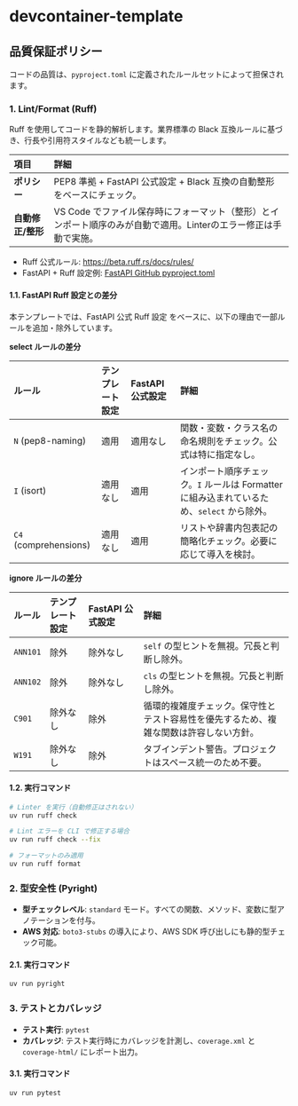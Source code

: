 # devcontainer-template

## 品質保証ポリシー

コードの品質は、`pyproject.toml` に定義されたルールセットによって担保されます。

### 1. Lint/Format (Ruff)

Ruff を使用してコードを静的解析します。業界標準の Black 互換ルールに基づき、行長や引用符スタイルなども統一します。

| 項目              | 詳細                                                                                                                |
|:------------------|:--------------------------------------------------------------------------------------------------------------------|
| **ポリシー**      | PEP8 準拠 + FastAPI 公式設定 + Black 互換の自動整形 をベースにチェック。                                            |
| **自動修正/整形** | VS Code でファイル保存時にフォーマット（整形）とインポート順序のみが自動で適用。Linterのエラー修正は手動で実施。 |

- Ruff 公式ルール: https://beta.ruff.rs/docs/rules/
- FastAPI + Ruff 設定例: [FastAPI GitHub pyproject.toml](https://github.com/tiangolo/fastapi/blob/0.120.0/pyproject.toml#L212)

#### 1.1. FastAPI Ruff 設定との差分

本テンプレートでは、FastAPI 公式 Ruff 設定 をベースに、以下の理由で一部ルールを追加・除外しています。

**select ルールの差分**

| ルール                | テンプレート設定 | FastAPI 公式設定 | 詳細                                                                                       |
|:----------------------|:-----------------|:-----------------|:-------------------------------------------------------------------------------------------|
| `N` (pep8-naming)     | 適用             | 適用なし         | 関数・変数・クラス名の命名規則をチェック。公式は特に指定なし。                             |
| `I` (isort)           | 適用なし         | 適用             | インポート順序チェック。`I` ルールは Formatter に組み込まれているため、`select` から除外。 |
| `C4` (comprehensions) | 適用なし         | 適用             | リストや辞書内包表記の簡略化チェック。必要に応じて導入を検討。                             |

**ignore ルールの差分**

| ルール   | テンプレート設定 | FastAPI 公式設定 | 詳細                                                                                   |
|:---------|:-----------------|:-----------------|:---------------------------------------------------------------------------------------|
| `ANN101` | 除外             | 除外なし         | `self` の型ヒントを無視。冗長と判断し除外。                                            |
| `ANN102` | 除外             | 除外なし         | `cls` の型ヒントを無視。冗長と判断し除外。                                             |
| `C901`   | 除外なし         | 除外             | 循環的複雑度チェック。保守性とテスト容易性を優先するため、複雑な関数は許容しない方針。 |
| `W191`   | 除外なし         | 除外             | タブインデント警告。プロジェクトはスペース統一のため不要。                             |

#### 1.2. 実行コマンド

```bash
# Linter を実行（自動修正はされない）
uv run ruff check

# Lint エラーを CLI で修正する場合
uv run ruff check --fix

# フォーマットのみ適用
uv run ruff format
```

### 2. 型安全性 (Pyright)

* **型チェックレベル**: `standard` モード。すべての関数、メソッド、変数に型アノテーションを付与。
* **AWS 対応**: `boto3-stubs` の導入により、AWS SDK 呼び出しにも静的型チェック可能。

#### 2.1. 実行コマンド
```bash
uv run pyright
```

### 3. テストとカバレッジ

* **テスト実行**: `pytest`
* **カバレッジ**: テスト実行時にカバレッジを計測し、`coverage.xml` と `coverage-html/` にレポート出力。

#### 3.1. 実行コマンド
```bash
uv run pytest
```